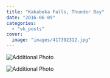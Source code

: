 ```yaml
---
title: "Kakabeka Falls, Thunder Bay"
date: "2016-06-09"
categories: 
  - "vk_posts"
cover:
  image: "images/417392312.jpg"
---
```


![Additional Photo](https://vodpop.ru/wp-content/uploads/2023/07/417392313.jpg)

![Additional Photo](https://vodpop.ru/wp-content/uploads/2023/07/417392314.jpg)

